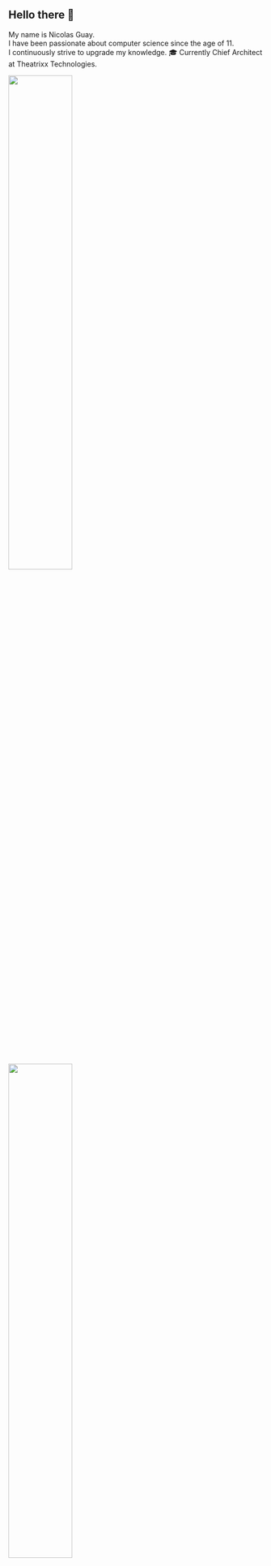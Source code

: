 
## Hello there 👋

My name is Nicolas Guay. <br/>
I have been passionate about computer science since the age of 11. <br/>
I continuously strive to upgrade my knowledge. :mortar_board:
Currently Chief Architect at Theatrixx Technologies.

<img width="50%" src="https://media.giphy.com/media/xTiIzJSKB4l7xTouE8/giphy.gif" />

<a href="https://github-readme-stats.vercel.app/api?username=SPLEEN96&count_private=true&hide=contribs,issues,prs&show_icons=true&theme=kacho_ga">
  <img width="50%" align="left" src="https://github-readme-stats.vercel.app/api?username=SPLEEN96&count_private=true&hide=contribs,issues,prs&show_icons=true&theme=kacho_ga"/>
</a>
<a href="https://github-readme-stats.vercel.app/api/top-langs/?username=SPLEEN96&exclude_repo=github-readme-stats&layout=compact&theme=kacho_ga">
  <img width="50%" align="left" src="https://github-readme-stats.vercel.app/api/top-langs/?username=SPLEEN96&exclude_repo=github-readme-stats&layout=compact&theme=kacho_ga"/>
</a>

<!--
**SPLEEN96/SPLEEN96** is a ✨ _special_ ✨ repository because its `README.md` (this file) appears on your GitHub profile.

Here are some ideas to get you started:

- 🔭 I’m currently working on ...
- 🌱 I’m currently learning ...
- 👯 I’m looking to collaborate on ...
- 🤔 I’m looking for help with ...
- 💬 Ask me about ...
- 📫 How to reach me: ...
- ⚡ Fun fact: ...
-->
